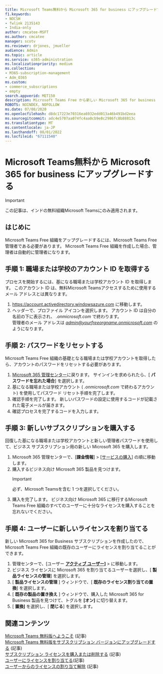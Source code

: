 ```yaml
---
title: Microsoft Teams無料から Microsoft 365 for business にアップグレードする
f1.keywords:
- NOCSH
- fwlink 2135143
- India-only
author: cmcatee-MSFT
ms.author: cmcatee
manager: scotv
ms.reviewer: drjones, jmueller
audience: Admin
ms.topic: article
ms.service: o365-administration
ms.localizationpriority: medium
ms.collection:
- M365-subscription-management
- Adm_O365
ms.custom:
- commerce_subscriptions
- empty
search.appverid: MET150
description: Microsoft Teams Free から新しい Microsoft 365 for business サブスクリプションにアップグレードする方法について説明します。
ROBOTS: NOINDEX, NOFOLLOW
ms.date: 07/08/2020
ms.openlocfilehash: d8dc17223e70316ea6932edd013a46b491bd2eea
ms.sourcegitcommit: adc4e5707aa074fc4aa0cb9e8c2986fc8b88813c
ms.translationtype: MT
ms.contentlocale: ja-JP
ms.lasthandoff: 08/01/2022
ms.locfileid: "67111540"
---
```

# <a name="upgrade-from-microsoft-teams-free-to-microsoft-365-for-business"></a>Microsoft Teams無料から Microsoft 365 for business にアップグレードする

> [!IMPORTANT]
> この記事は、インドの無料組織Microsoft Teamsにのみ適用されます。

## <a name="before-you-begin"></a>はじめに

Microsoft Teams Free 組織をアップグレードするには、Microsoft Teams Free 管理者である必要があります。 Microsoft Teams Free 組織を作成した場合、管理者は自動的に管理者になります。

## <a name="step-1-get-your-work-or-school-account-id"></a>手順 1: 職場または学校のアカウント ID を取得する

プロセスを開始するには、基になる職場または学校アカウント ID を取得します。 このアカウント ID は、無料Microsoft Teamsアクセスするために使用するメール アドレスとは異なります。

1. <a href="https://go.microsoft.com/fwlink/p/?linkid=2134797" target="_blank"><https://account.activedirectory.windowsazure.com></a> に移動します。
2. ヘッダーで、プロファイル アイコンを選択します。 アカウント ID は自分の名前の下に表示され、 *.onmicrosoft.com* で終わります。\
    管理者のメール アドレスは *admin@yourfreeorgname.onmicrosoft.com* のようになります。

## <a name="step-2-reset-your-password"></a>手順 2: パスワードをリセットする

Microsoft Teams Free 組織の基礎となる職場または学校アカウントを取得したら、アカウントのパスワードをリセットする必要があります。

1. <a href="https://go.microsoft.com/fwlink/p/?linkid=2024339" target="_blank">Microsoft 365 管理センター</a>に戻ります。 サインインを求められたら、[ **パスワードを忘れた場合**] を選択します。
2. 基になる職場または学校アカウント ( *.onmicrosoft.com* で終わるアカウント) を使用してパスワード リセット手順を完了します。
3. 確認手順を完了します。 新しいパスワードの設定に使用するコードが記載された電子メールが届きます。
4. 確認プロセスを完了するコードを入力します。

## <a name="step-3-buy-your-new-subscription"></a>手順 3: 新しいサブスクリプションを購入する

回復した基になる職場または学校アカウントと新しい管理者パスワードを使用して、ビジネス サブスクリプション用の新しい Microsoft 365 を購入します。

1. Microsoft 365 管理センターで、[**課金情報**] > [<a href="https://go.microsoft.com/fwlink/p/?linkid=868433" target="_blank">サービスの購入</a>] の順に移動します。
2. 購入するビジネス向け Microsoft 365 製品を見つけます。
    > [!IMPORTANT]
    > 必ず、Microsoft Teamsを含む 1 つを選択してください。
3. 購入を完了します。 ビジネス向け Microsoft 365 に移行するMicrosoft Teams Free 組織のすべてのユーザーに十分なライセンスを購入することを忘れないでください。

## <a name="step-4-assign-new-licenses-to-users"></a>手順 4: ユーザーに新しいライセンスを割り当てる

新しい Microsoft 365 for Business サブスクリプションを作成したので、Microsoft Teams Free 組織の既存のユーザーにライセンスを割り当てることができます。

1. 管理センターで、[ユーザー <a href="https://go.microsoft.com/fwlink/p/?linkid=834822" target="_blank">**アクティブ ユーザー**</a>**]** >  に移動します。
2. ビジネス ライセンスに Microsoft 365 を割り当てるユーザーを選択し、[ **製品ライセンスの管理**] を選択します。
3. [ **製品ライセンスの管理** ] ウィンドウで、[ **既存のライセンス割り当ての置換**] を選択します。
4. [ **既存の製品の置き換え** ] ウィンドウで、購入した Microsoft 365 for Business 製品を見つけて、トグルを **[オン]** に切り替えます。
5. [ **置換]** を選択し、[ **閉じる**] を選択します。

## <a name="related-content"></a>関連コンテンツ

[Microsoft Teams 無料版へようこそ](https://support.microsoft.com/office/6d79a648-6913-4696-9237-ed13de64ae3c) (記事)\
[Microsoft Teams 無料版をサブスクリプション バージョンにアップグレードする](/microsoftteams/upgrade-freemium) (記事)\
[サブスクリプション ライセンスを購入または削除する](../licenses/buy-licenses.md) (記事)\
[ユーザーにライセンスを割り当てる](../../admin/manage/assign-licenses-to-users.md)(記事)\
[ユーザーからのライセンスの割り当て解除](../../admin/manage/remove-licenses-from-users.md) (記事)
